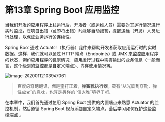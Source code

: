 # 第13章 Spring Boot 应用监控

当我们开发的应用程序上线运行后，开发者（或运维人员）需要对其运行情况进行实时监控，在项目出错（或即将出错）时能够自动报警，提醒运维（开发）人员进行处理，以保证业务运行的连续性。

Spring Boot 通过 Actuator（执行器）组件来帮助开发者获取应用运行时的实时数据。这样，我们就可以通过 HTTP 端点（Endpoints）或 JMX 来监控应用程序的状态，例如应用程序的健康情况、应用运行过程中需要输出的业务信息（一般而言，这个级别的监控都是自定义端点）、内存使用情况等。

![image-20200112103947061](images/image-20200112103947061.png)

> 百度的奇葩翻译，倒是歪打正着，**弹簧靴执行器**，蛮有“从光脚到穿靴，弹性应变”的意味，也算是另样的“信达雅”境界了吧。

在本章中，我们首先通过使用 Spring Boot 提供的内置端点来熟悉 Actuator 的监控机制，然后遵循 Spring Boot 规范添加自定义端点，最后学习如何保护这些监控端点 。
